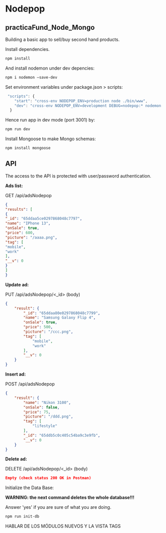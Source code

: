 # Nodepop
## practicaFund_Node_Mongo
Building a basic app to sell/buy second hand products.


Install dependencies.

```sh
npm install
```

And install nodemon under dev depencies:

```sh
npm i nodemon –save-dev
```

Set environment variables under package.json > scripts:

```js
 "scripts": {
    "start": "cross-env NODEPOP_ENV=production node ./bin/www",
    "dev": "cross-env NODEPOP_ENV=development DEBUG=nodepop:* nodemon ./bin/www"
  }
  ```
  Hence run app in dev mode (port 3001) by:

  ```sh
  npm run dev
  ```

  Install Mongoose to make Mongo schemas:

  ```sh
  npm install mongoose
  ```
  ## API

  The access to the API is protected with user/password authentication.

  **Ads list:**

  GET /api/adsNodepop

  ```json
{
"results": [
{
"_id": "65ddaa5ce0297868048c7797",
"name": "IPhone 13",
"onSale": true,
"price": 600,
"picture": "/aaaa.png",
"tag": [
"mobile",
"work"
],
"__v": 0
}
]
}
```
**Update ad:**

PUT /api/adsNodepop/<_id> (body)

```json
{
    "result": {
        "_id": "65ddaa80e0297868048c7799",
        "name": "Samsung Galaxy Flip 4",
        "onSale": true,
        "price": 500,
        "picture": "/ccc.png",
        "tag": [
            "mobile",
            "work"
        ],
        "__v": 0
    }
}
```


**Insert ad:**

POST /api/adsNodepop

```json
{
    "result": {
        "name": "Nikon 3100",
        "onSale": false,
        "price": 75,
        "picture": "/ddd.png",
        "tag": [
            "lifestyle"
        ],
        "_id": "65ddb5c0c405c54ba9c3e9fb",
        "__v": 0
    }
}
```
**Delete ad:**

DELETE /api/adsNodepop/<_id> (body)

```json
Empty (check status 200 OK in Postman)

```
Initialize the Data Base:

**WARNING: the next command deletes the whole database!!!**

Answer 'yes' if you are sure of what you are doing.

```sh
npm run init-db
```
HABLAR DE LOS MÓDULOS NUEVOS Y LA VISTA TAGS